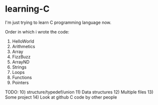 # learning-C
I'm just trying to learn C programming language now.

Order in which i wrote the code:
1) HelloWorld
2) Arithmetics
3) Array
4) FizzBuzz
5) ArrayND
6) Strings
7) Loops
8) Functions
9) Pointers

TODO:
10) structure/typedef/union
11) Data structures
12) Multiple files
13) Some project
14) Look at github C code by other people
